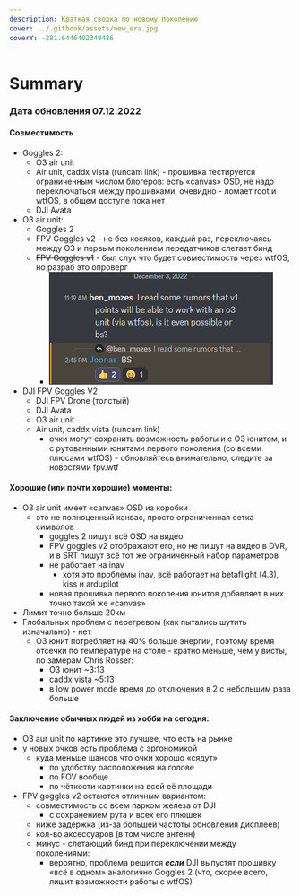 ```yaml
---
description: Краткая сводка по новому поколению
cover: ../.gitbook/assets/new_era.jpg
coverY: -281.6446402349486
---
```


# Summary

### Дата обновления 07.12.2022

#### Совместимость

* Goggles 2:
  * O3 air unit
  * Air unit, caddx vista (runcam link) - прошивка тестируется ограниченным числом блогеров: есть «‎canvas» OSD, не надо переключаться между прошивками, очевидно - ломает root и wtfOS, в общем доступе пока нет
  * DJI Avata
* O3 air unit:
  * Goggles 2
  * FPV Goggles v2 - не без косяков, каждый раз, переключаясь между O3 и первым поколением передатчиков слетает бинд
  * ~~FPV Goggles v1~~ - был слух что будет совместимость через wtfOS, но разраб это опроверг
    * <img src="../.gitbook/assets/image.png" alt="" data-size="original">
* DJI FPV Goggles V2
  * DJI FPV Drone (толстый)
  * DJI Avata
  * O3 air unit
  * Air unit, caddx vista (runcam link)
    * очки могут сохранить возможность работы и с O3 юнитом, и с рутованными юнитами первого поколения (со всеми плюсами wtfOS) - обновляйтесь внимательно, следите за новостями fpv.wtf

#### Хорошие (или почти хорошие) моменты:

* O3 air unit имеет «‎canvas» OSD из коробки
  * это не полноценный канвас, просто ограниченная сетка символов
    * goggles 2 пишут всё OSD на видео
    * FPV goggles v2 отображают его, но не пишут на видео в DVR, и в SRT пишут всё тот же ограниченный набор параметров
    * не работает на inav
      * хотя это проблемы inav, всё работает на betaflight (4.3), kiss и ardupilot
    * новая прошивка первого поколения юнитов добавляет в них точно такой же «‎canvas»
* Лимит точно больше 20км
* Глобальных проблем с перегревом (как пытались шутить изначально) - нет
  * O3 юнит потребляет на 40% больше энергии, поэтому время отсечки по температуре на столе - кратно меньше, чем у висты, по замерам Chris Rosser:
    * O3 юнит \~3:13
    * caddx vista \~5:13
    * в low power mode время до отключения в 2 с небольшим раза больше

#### Заключение обычных людей из хобби на сегодня:

* O3 aur unit по картинке это лучшее, что есть на рынке
* у новых очков есть проблема с эргономикой
  * куда меньше шансов что очки хорошо «‎сядут»
    * по удобству расположения на голове
    * по FOV вообще
    * по чёткости картинки на всей её площади
* FPV goggles v2 остаются отличным вариантом:
  * совместимость со всем парком железа от DJI
    * с сохранением рута и всех его плюшек
  * ниже задержка (из-за большей частоты обновления дисплеев)
  * кол-во аксессуаров (в том числе антенн)
  * минус - слетающий бинд при переключении между поколениями:
    * вероятно, проблема решится _**если**_ DJI выпустят прошивку «‎всё в одном» аналогично Goggles 2 (что, скорее всего, лишит возможности работы с wtfOS)

